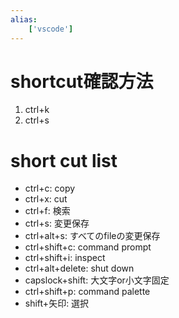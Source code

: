 ```yaml
---
alias:
    ['vscode']
---
```

# shortcut確認方法
1. ctrl+k
2. ctrl+s
# short cut list
- ctrl+c: copy
- ctrl+x: cut
- ctrl+f: 検索
- ctrl+s: 変更保存
- ctrl+alt+s: すべてのfileの変更保存
- ctrl+shift+c: command prompt
- ctrl+shift+i: inspect
- ctrl+alt+delete: shut down
- capslock+shift: 大文字or小文字固定
- ctrl+shift+p: command palette
- shift+矢印: 選択